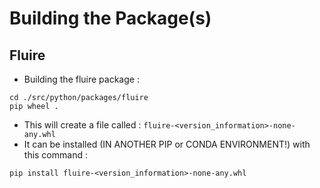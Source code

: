 # Building the Package(s)
## Fluire
* Building the fluire package :
~~~
cd ./src/python/packages/fluire
pip wheel .
~~~
* This will create a file called : `fluire-<version_information>-none-any.whl`
* It can be installed (IN ANOTHER PIP or CONDA ENVIRONMENT!) with this command :
~~~
pip install fluire-<version_information>-none-any.whl
~~~

